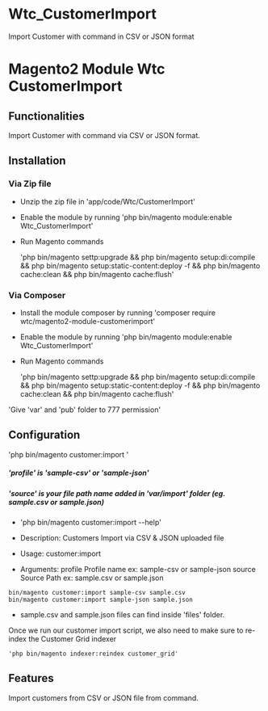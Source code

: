 # Wtc_CustomerImport
Import Customer with command in CSV or JSON format

# Magento2 Module Wtc CustomerImport

## Functionalities
Import Customer with command  via CSV or JSON format.

## Installation
### Via Zip file

 - Unzip the zip file in 'app/code/Wtc/CustomerImport'
 - Enable the module by running 'php bin/magento module:enable Wtc_CustomerImport'
 - Run Magento commands

   'php bin/magento settp:upgrade && php bin/magento setup:di:compile && php bin/magento setup:static-content:deploy -f && php bin/magento cache:clean && php bin/magento cache:flush'

### Via Composer

 - Install the module composer by running 'composer require wtc/magento2-module-customerimport'
 - Enable the module by running 'php bin/magento module:enable Wtc_CustomerImport'
 - Run Magento commands

   'php bin/magento settp:upgrade && php bin/magento setup:di:compile && php bin/magento setup:static-content:deploy -f && php bin/magento cache:clean && php bin/magento cache:flush'

  'Give 'var' and 'pub' folder to 777 permission'


## Configuration

'php bin/magento customer:import <profile> <source>'

##### 'profile' is 'sample-csv' or 'sample-json'

##### 'source' is your file path name added in 'var/import' folder (eg. sample.csv or sample.json)

*    'php bin/magento customer:import --help'
    
*    Description:
      Customers Import via CSV & JSON uploaded file

*    Usage:
      customer:import <profile> <source>

*    Arguments:
      profile               Profile name ex: sample-csv or sample-json
      source                Source Path ex: sample.csv or sample.json
  
    
    bin/magento customer:import sample-csv sample.csv
    bin/magento customer:import sample-json sample.json
    
*   sample.csv and sample.json files can find inside 'files' folder.

Once we run our customer import script, we also need to make sure to re-index the Customer Grid indexer

    'php bin/magento indexer:reindex customer_grid'

## Features

Import customers from CSV or JSON file from command.

